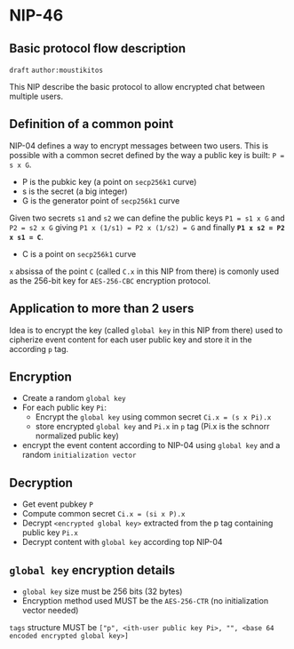 # NIP-46

## Basic protocol flow description

`draft` `author:moustikitos`

This NIP describe the basic protocol to allow encrypted chat between multiple users.

## Definition of a common point

NIP-04 defines a way to encrypt messages between two users.
This is possible with a common secret defined by the way a public key is built: `P = s x G`.

- P is the pubkic key (a point on `secp256k1` curve)
- s is the secret (a big integer)
- G is the generator point of `secp256k1` curve

Given two secrets `s1` and `s2` we can define the public keys `P1 = s1 x G` and `P2 = s2 x G` giving `P1 x (1/s1) = P2 x (1/s2) = G` and finally **`P1 x s2 = P2 x s1 = C`**.

- C is a point on `secp256k1` curve

`x` absissa of the point `C` (called `C.x` in this NIP from there) is comonly used as the 256-bit key for `AES-256-CBC` encryption protocol.

## Application to more than 2 users

Idea is to encrypt the key (called `global key` in this NIP from there) used to cipherize event content for each user public key and store it in the according `p` tag.

## Encryption

- Create a random `global key`
- For each public key `Pi`:
  - Encrypt the `global key` using common secret `Ci.x = (s x Pi).x`
  - store encrypted `global key` and `Pi.x` in `p` tag (Pi.x is the schnorr normalized public key)
- encrypt the event content according to NIP-04 using `global key` and a random `initialization vector`

## Decryption

- Get event pubkey `P`
- Compute common secret `Ci.x = (si x P).x`
- Decrypt `<encrypted global key>` extracted from the p tag containing public key `Pi.x`
- Decrypt content with `global key` according top NIP-04

## `global key` encryption details

- `global key` size must be 256 bits (32 bytes)
- Encryption method used MUST be the `AES-256-CTR` (no initialization vector needed)

`tags` structure MUST be `["p", <ith-user public key Pi>, "", <base 64 encoded encrypted global key>]`

